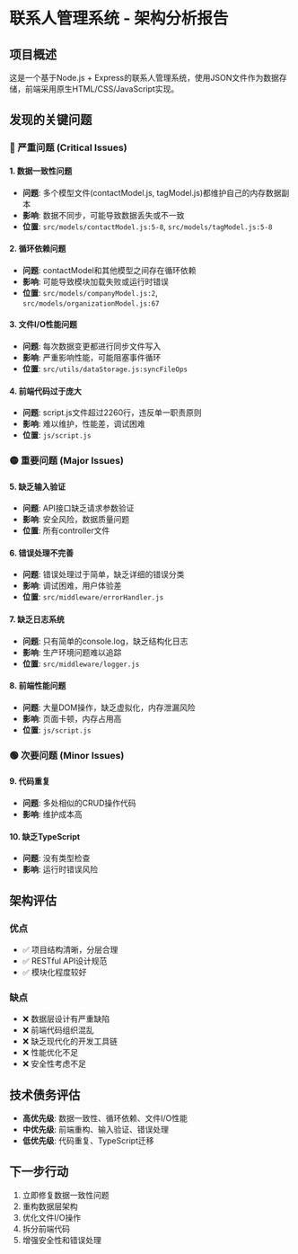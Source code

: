 # 联系人管理系统 - 架构分析报告

## 项目概述
这是一个基于Node.js + Express的联系人管理系统，使用JSON文件作为数据存储，前端采用原生HTML/CSS/JavaScript实现。

## 发现的关键问题

### 🔴 严重问题 (Critical Issues)

#### 1. 数据一致性问题
- **问题**: 多个模型文件(contactModel.js, tagModel.js)都维护自己的内存数据副本
- **影响**: 数据不同步，可能导致数据丢失或不一致
- **位置**: `src/models/contactModel.js:5-8`, `src/models/tagModel.js:5-8`

#### 2. 循环依赖问题
- **问题**: contactModel和其他模型之间存在循环依赖
- **影响**: 可能导致模块加载失败或运行时错误
- **位置**: `src/models/companyModel.js:2`, `src/models/organizationModel.js:67`

#### 3. 文件I/O性能问题
- **问题**: 每次数据变更都进行同步文件写入
- **影响**: 严重影响性能，可能阻塞事件循环
- **位置**: `src/utils/dataStorage.js:syncFileOps`

#### 4. 前端代码过于庞大
- **问题**: script.js文件超过2260行，违反单一职责原则
- **影响**: 难以维护，性能差，调试困难
- **位置**: `js/script.js`

### 🟡 重要问题 (Major Issues)

#### 5. 缺乏输入验证
- **问题**: API接口缺乏请求参数验证
- **影响**: 安全风险，数据质量问题
- **位置**: 所有controller文件

#### 6. 错误处理不完善
- **问题**: 错误处理过于简单，缺乏详细的错误分类
- **影响**: 调试困难，用户体验差
- **位置**: `src/middleware/errorHandler.js`

#### 7. 缺乏日志系统
- **问题**: 只有简单的console.log，缺乏结构化日志
- **影响**: 生产环境问题难以追踪
- **位置**: `src/middleware/logger.js`

#### 8. 前端性能问题
- **问题**: 大量DOM操作，缺乏虚拟化，内存泄漏风险
- **影响**: 页面卡顿，内存占用高
- **位置**: `js/script.js`

### 🟢 次要问题 (Minor Issues)

#### 9. 代码重复
- **问题**: 多处相似的CRUD操作代码
- **影响**: 维护成本高

#### 10. 缺乏TypeScript
- **问题**: 没有类型检查
- **影响**: 运行时错误风险

## 架构评估

### 优点
- ✅ 项目结构清晰，分层合理
- ✅ RESTful API设计规范
- ✅ 模块化程度较好

### 缺点
- ❌ 数据层设计有严重缺陷
- ❌ 前端代码组织混乱
- ❌ 缺乏现代化的开发工具链
- ❌ 性能优化不足
- ❌ 安全性考虑不足

## 技术债务评估
- **高优先级**: 数据一致性、循环依赖、文件I/O性能
- **中优先级**: 前端重构、输入验证、错误处理
- **低优先级**: 代码重复、TypeScript迁移

## 下一步行动
1. 立即修复数据一致性问题
2. 重构数据层架构
3. 优化文件I/O操作
4. 拆分前端代码
5. 增强安全性和错误处理